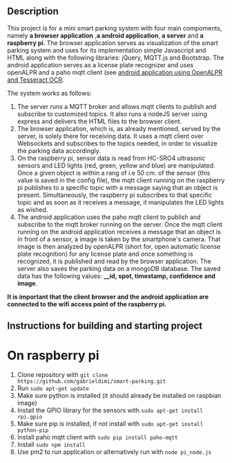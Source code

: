 ## Description
This project is for a mini smart parking system with four main compoments, namely **a browser application** ,**a android application**, **a server** and **a raspberry pi**. The browser application serves as visualization of the smart parking system and uses for its implementation simple Javascript and HTML along with the following libraries: jQuery, MQTT.js and Bootstrap. The android application serves as a license plate recognizer and uses openALPR and a paho mqtt client (see [android application using OpenALPR and Tesseract OCR](https://github.com/gabrieldimi/OpenAlprDroidApp).

The system works as follows:
1. The server runs a MQTT broker and allows mqtt clients to publish and subscribe to customized topics. It also runs a nodeJS server using express and delivers the HTML files to the browser client. 
2. The browser application, which is, as already mentioned, served by the server, is solely there for receiving data. It uses a mqtt client over Websockets and subscribes to the topics needed, in order to visualize the parking data accordingly.
3. On the raspberry pi, sensor data is read from HC-SRO4 ultrasonic sensors and LED lights (red, green, yellow and blue) are manipulated. Once a given object is within a rang of i.e 50 cm. of the sensor (this value is saved in the config file), the mqtt client running on the raspberry pi publishes to a specific topic with a message saying that an object is present. Simultaneously, the raspberry pi subscribes to that specific topic and as soon as it receives a message, it manipulates the LED lights as wished.
4. The android application uses the paho mqtt client to publish and subscribe to the mqtt broker running on the server. Once the mqtt client running on the android application receives a message that an object is in front of a sensor, a image is taken by the smartphone's camera. That image is then analyzed by openALPR (short for, open automatic license plate recognition) for any license plate and once something is recognized, it is published and read by the browser application. The server also saves the parking data on a mongoDB database. The saved data has the following values: **__id, spot, timestamp, confidence and image**.


**It is important that the client browser and the android application are connected to the wifi access point of the raspberry pi.**

## Instructions for building and starting project

# On raspberry pi
1. Clone repository with `git clone https://github.com/gabrieldimi/smart-parking.git`
2. Run `sudo apt-get update`
3. Make sure python is installed (it should already be installed on raspbian image)
4. Install the GPIO library for the sensors with `sudo apt-get install rpi.gpio`
5. Make sure pip is installed, if not install with `sudo apt-get install python-pip`
6. Install paho mqtt client with `sudo pip install paho-mqtt`
7. Install `sudo npm install`
8. Use pm2 to run application or alternatively run with `node pi_node.js`
